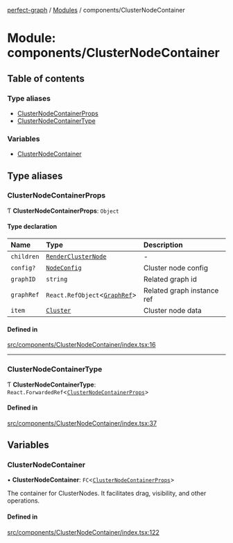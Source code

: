 [perfect-graph](../README.md) / [Modules](../modules.md) / components/ClusterNodeContainer

# Module: components/ClusterNodeContainer

## Table of contents

### Type aliases

- [ClusterNodeContainerProps](components_ClusterNodeContainer.md#clusternodecontainerprops)
- [ClusterNodeContainerType](components_ClusterNodeContainer.md#clusternodecontainertype)

### Variables

- [ClusterNodeContainer](components_ClusterNodeContainer.md#clusternodecontainer)

## Type aliases

### ClusterNodeContainerProps

Ƭ **ClusterNodeContainerProps**: `Object`

#### Type declaration

| Name | Type | Description |
| :------ | :------ | :------ |
| `children` | [`RenderClusterNode`](type.md#renderclusternode) | - |
| `config?` | [`NodeConfig`](type.md#nodeconfig) | Cluster node config |
| `graphID` | `string` | Related graph id |
| `graphRef` | `React.RefObject`<[`GraphRef`](type.md#graphref)\> | Related graph instance ref |
| `item` | [`Cluster`](type.md#cluster) | Cluster node data |

#### Defined in

[src/components/ClusterNodeContainer/index.tsx:16](https://github.com/MaastrichtU-IDS/perfect-graph/blob/451d41e/src/components/ClusterNodeContainer/index.tsx#L16)

___

### ClusterNodeContainerType

Ƭ **ClusterNodeContainerType**: `React.ForwardedRef`<[`ClusterNodeContainerProps`](components_ClusterNodeContainer.md#clusternodecontainerprops)\>

#### Defined in

[src/components/ClusterNodeContainer/index.tsx:37](https://github.com/MaastrichtU-IDS/perfect-graph/blob/451d41e/src/components/ClusterNodeContainer/index.tsx#L37)

## Variables

### ClusterNodeContainer

• **ClusterNodeContainer**: `FC`<[`ClusterNodeContainerProps`](components_ClusterNodeContainer.md#clusternodecontainerprops)\>

The container for ClusterNodes. It facilitates drag, visibility, and other
operations.

#### Defined in

[src/components/ClusterNodeContainer/index.tsx:122](https://github.com/MaastrichtU-IDS/perfect-graph/blob/451d41e/src/components/ClusterNodeContainer/index.tsx#L122)

